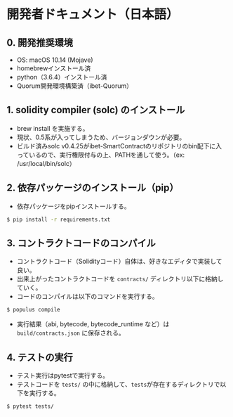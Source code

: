 # 開発者ドキュメント（日本語）

## 0. 開発推奨環境
* OS: macOS 10.14 (Mojave)
* homebrewインストール済
* python（3.6.4）インストール済
* Quorum開発環境構築済（ibet-Quorum）

## 1. solidity compiler (solc) のインストール
* brew install を実施する。
* 現状、0.5系が入ってしまうため、バージョンダウンが必要。
* ビルド済みsolc v0.4.25がibet-SmartContractのリポジトリのbin配下に入っているので、実行権限付与の上、PATHを通して使う。（ex: /usr/local/bin/solc）

## 2. 依存パッケージのインストール（pip）
* 依存パッケージをpipインストールする。

```bash
$ pip install -r requirements.txt
```

## 3. コントラクトコードのコンパイル
* コントラクトコード（Solidityコード）自体は、好きなエディタで実装して良い。
* 出来上がったコントラクトコードを `contracts/` ディレクトリ以下に格納していく。
* コードのコンパイルは以下のコマンドを実行する。

```bash
$ populus compile
```

* 実行結果（abi, bytecode, bytecode_runtime など）は `build/contracts.json` に保存される。

## 4. テストの実行
* テスト実行はpytestで実行する。
* テストコードを `tests/` の中に格納して、`tests`が存在するディレクトリで以下を実行する。

```bash
$ pytest tests/
```
